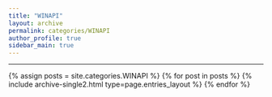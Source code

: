 ```yaml
---
title: "WINAPI"
layout: archive
permalink: categories/WINAPI
author_profile: true
sidebar_main: true
---
```


<!-- 공백이 포함되어 있는 카테고리 이름의 경우 site.categories.['a b c'] 이런식으로! -->

***

{% assign posts = site.categories.WINAPI %}
{% for post in posts %} {% include archive-single2.html type=page.entries_layout %} {% endfor %}